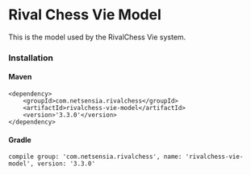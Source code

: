 Rival Chess Vie Model
=====================

This is the model used by the RivalChess Vie system.

### Installation

#### Maven

    <dependency>
        <groupId>com.netsensia.rivalchess</groupId>
        <artifactId>rivalchess-vie-model</artifactId>
        <version>'3.3.0'</version>
    </dependency>
    
#### Gradle

    compile group: 'com.netsensia.rivalchess', name: 'rivalchess-vie-model', version: '3.3.0'

